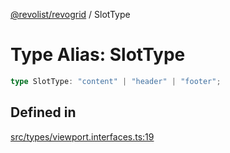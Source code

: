 [@revolist/revogrid](README.md) / SlotType

# Type Alias: SlotType

```ts
type SlotType: "content" | "header" | "footer";
```

## Defined in

[src/types/viewport.interfaces.ts:19](https://github.com/revolist/revogrid/blob/c4e80f786890231c76aca88d327b090657d3fbb9/src/types/viewport.interfaces.ts#L19)
